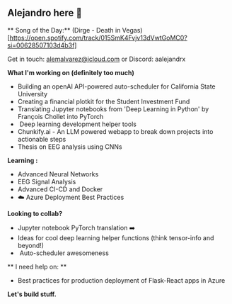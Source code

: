 ##  Alejandro here 👋

** Song of the Day:** (Dirge - Death in Vegas)[https://open.spotify.com/track/015SmK4Fvjv13dVwtGoMC0?si=00628507103d4b3f]

Get in touch: alemalvarez@icloud.com or Discord: aalejandrx

**What I'm working on (definitely too much)**

*  Building an openAI API-powered auto-scheduler for California State University 
*   Creating a financial plotkit for the Student Investment Fund 
*  Translating Jupyter notebooks from 'Deep Learning in Python' by François Chollet into PyTorch 
* ️ Deep learning development helper tools 
*   Chunkify.ai - An LLM powered webapp to break down projects into actionable steps  
*   Thesis on EEG analysis using CNNs 

**Learning :**

*  Advanced Neural Networks 
*  EEG Signal Analysis 
*  Advanced CI-CD and Docker 
* ☁️ Azure Deployment Best Practices  

**Looking to collab?**  

*  Jupyter notebook PyTorch translation ➡️ 
*   Ideas for cool deep learning helper functions (think tensor-info and beyond!)
* ️ Auto-scheduler awesomeness ️

** I need help on: **

*  Best practices for production deployment of Flask-React apps in Azure  

**Let's build stuff.** 


<!--
**alemalvarez/alemalvarez** is a ✨ _special_ ✨ repository because its `README.md` (this file) appears on your GitHub profile.

Here are some ideas to get you started:

- 🔭 I’m currently working on ...
- 🌱 I’m currently learning ...
- 👯 I’m looking to collaborate on ...
- 🤔 I’m looking for help with ...
- 💬 Ask me about ...
- 📫 How to reach me: ...
- 😄 Pronouns: ...
- ⚡ Fun fact: ...
-->
